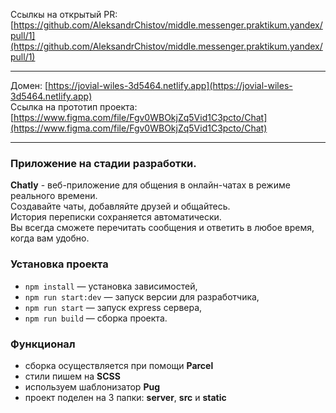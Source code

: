 Ссылкы на открытый PR: [https://github.com/AleksandrChistov/middle.messenger.praktikum.yandex/pull/1](https://github.com/AleksandrChistov/middle.messenger.praktikum.yandex/pull/1)

---

Домен: [https://jovial-wiles-3d5464.netlify.app](https://jovial-wiles-3d5464.netlify.app)  
Ссылка на прототип проекта: [https://www.figma.com/file/Fgv0WBOkjZq5Vid1C3pcto/Chat](https://www.figma.com/file/Fgv0WBOkjZq5Vid1C3pcto/Chat)

---

### Приложение на стадии разработки.

**Chatly** - веб-приложение для общения в онлайн-чатах в режиме реального времени.  
Создавайте чаты, добавляйте друзей и общайтесь.  
История переписки сохраняется автоматически.  
Вы всегда сможете перечитать сообщения и ответить в любое время, когда вам удобно.

### Установка проекта

- `npm install` — установка зависимостей,
- `npm run start:dev` — запуск версии для разработчика,
- `npm run start` — запуск express сервера,
- `npm run build` — сборка проекта.

### Функционал

- сборка осуществляется при помощи **Parcel**
- стили пишем на **SCSS**
- используем шаблонизатор **Pug**
- проект поделен на 3 папки: **server**, **src** и **static**
